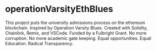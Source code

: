 # operationVarsityEthBlues
This project puts the university admissions process on the ethereum blockchain. Inspired by Operation Varsity Blues. Created with Solidity, Chainlink, Remix, and VSCode. Funded by a Fulbright Grant. No more corruption. No more academic gate keeping. Equal opportunities. Equal Education. Radical Transparency.
